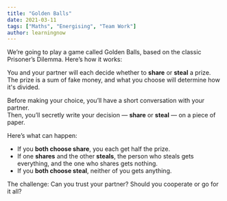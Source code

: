 ```yaml
---
title: "Golden Balls"
date: 2021-03-11
tags: ["Maths", "Energising", "Team Work"]
author: learningnow
---
```


We’re going to play a game called Golden Balls, based on the classic Prisoner’s Dilemma. Here’s how it works:

You and your partner will each decide whether to **share** or **steal** a prize.  
The prize is a sum of fake money, and what you choose will determine how it's divided.

Before making your choice, you’ll have a short conversation with your partner.  
Then, you’ll secretly write your decision — **share** or **steal** — on a piece of paper.

Here’s what can happen:

- If you **both choose share**, you each get half the prize.
- If one **shares** and the other **steals**, the person who steals gets everything, and the one who shares gets nothing.
- If you **both choose steal**, neither of you gets anything.

The challenge: Can you trust your partner? Should you cooperate or go for it all?
